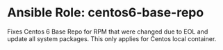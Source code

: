 # Ansible Role: centos6-base-repo

Fixes Centos 6 Base Repo for RPM that were changed due to EOL and update all system packages.  This only applies for Centos local container.
